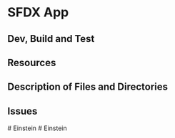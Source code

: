 # SFDX App

## Dev, Build and Test

## Resources

## Description of Files and Directories

## Issues
#   E i n s t e i n  
 #   E i n s t e i n  
 